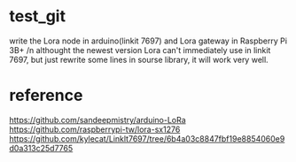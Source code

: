 # test_git
write the Lora node in arduino(linkit 7697) and Lora gateway in Raspberry Pi 3B+ /n
althought the newest version Lora can't immediately use in linkit 7697, but just rewrite some lines in sourse library, it will work very well.

# reference
https://github.com/sandeepmistry/arduino-LoRa
https://github.com/raspberrypi-tw/lora-sx1276
https://github.com/kylecat/Linklt7697/tree/6b4a03c8847fbf19e8854060e9d0a313c25d7765
